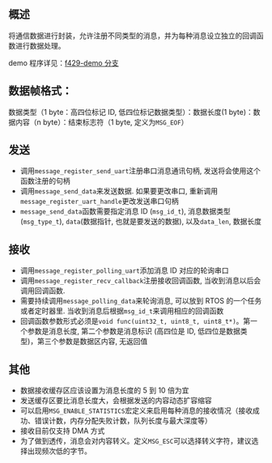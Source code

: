 ## 概述

将通信数据进行封装，允许注册不同类型的消息，并为每种消息设立独立的回调函数进行数据处理。

demo 程序详见：[f429-demo 分支](https://github.com/XJU-Hurricane-Team/message-protocol/f429-demo)

## 数据帧格式：

数据类型（1 byte：高四位标记 ID, 低四位标记数据类型）：数据长度(1 byte)：数据内容（n byte）：结束标志符（1 byte, 定义为`MSG_EOF`）

## 发送

- 调用`message_register_send_uart`注册串口消息通讯句柄, 发送将会使用这个函数注册的句柄
- 调用`message_send_data`来发送数据. 如果要更改串口, 重新调用`message_register_uart_handle`更改发送串口句柄
- `message_send_data`函数需要指定消息 ID (`msg_id_t`), 消息数据类型 (`msg_type_t`), `data`(数据指针, 也就是要发送的数据), 以及`data_len`, 数据长度

## 接收 

- 调用`message_register_polling_uart`添加消息 ID 对应的轮询串口
- 调用`message_register_recv_callback`注册接收回调函数, 当收到消息以后会调用回调函数.
- 需要持续调用`message_polling_data`来轮询消息, 可以放到 RTOS 的一个任务或者定时器里. 当收到消息后根据`msg_id_t`来调用相应的回调函数
- 回调函数参数形式必须是`void func(uint32_t, uint8_t, uint8_t*)`。第一个参数是消息长度, 第二个参数是消息标识 (高四位是 ID, 低四位是数据类型)，第三个参数是数据区内容, 无返回值

## 其他
- 数据接收缓存区应该设置为消息长度的 5 到 10 倍为宜
- 发送缓存区要比消息长度大，会根据发送的内容动态扩容缩容
- 可以启用`MSG_ENABLE_STATISTICS`宏定义来启用每种消息的接收情况（接收成功、错误计数，内存分配失败计数，队列长度与最大深度等）
- 接收目前仅支持 DMA 方式
- 为了做到透传，消息会对内容转义。定义`MSG_ESC`可以选择转义字符，建议选择出现频次低的字节。
